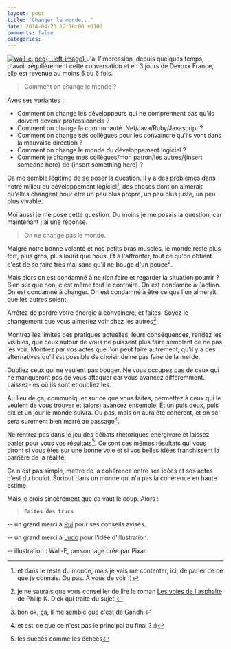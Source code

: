 ```yaml
---
layout: post
title: "Changer le monde..."
date: 2014-04-23 12:10:00 +0100
comments: false
categories: 
---
```

[![wall-e.jpeg](https://blog.crafting-labs.fr/images/illustration/.wall-e_s.jpg){: .left-image}
](/images/illustration/wall-e.jpeg)J'ai l'impression, depuis quelques temps, d'avoir régulièrement cette conversation et en 3 jours de Devoxx France, elle est revenue au moins 5 ou 6 fois. 

> Comment on change le monde ? 


Avec ses variantes : 

* Comment on change les développeurs qui ne comprennent pas qu'ils doivent devenir professionnels ? 
* Comment on change la communauté  .Net/Java/Ruby/Javascript ?
* Comment on change ses collègues pour les convaincre qu'ils vont dans la mauvaise direction ? 
* Comment on change le monde du développement logiciel ? 
* Comment je change mes collègues/mon patron/les autres/{insert someone here} de {insert something here} ? 

Ça me semble légitime de se poser la question. 
Il y a des problèmes dans notre milieu du développement logiciel[^1], des choses dont on aimerait qu'elles changent pour être un peu plus propre, un peu plus juste, un peu plus vivable. 

Moi aussi je me pose cette question. Du moins je me posais la question, car maintenant j'ai une réponse. 

> On ne change pas le monde. 

Malgré notre bonne volonté et nos petits bras musclés, le monde reste plus fort, plus gros, plus lourd que nous. 
Et à l'affronter, tout ce qu'on obtient c'est de se faire très mal sans qu'il ne bouge d'un pouce[^2]. 

Mais alors on est condamné à ne rien faire et regarder la situation pourrir ?
Bien sur que non, c'est même tout le contraire. On est condamné à l'action. On est condamné à changer. On est condamné à être ce que l'on aimerait que les autres soient. 

Arrêtez de perdre votre énergie à convaincre, et faites. Soyez le changement que vous aimeriez voir chez les autres[^3].

Montrez les limites des pratiques actuelles, leurs conséquences, rendez les visibles, que ceux autour de vous ne puissent plus faire semblant de ne pas les voir. 
Montrez par vos actes que l'on peut faire autrement, qu'il y a des alternatives,qu'il est possible de choisir de ne pas faire de la merde.

Oubliez ceux qui ne veulent pas bouger. Ne vous occupez pas de ceux qui ne manqueront pas de vous attaquer car vous avancez différemment. Laissez-les où ils sont et oubliez les.

Au lieu de ça, communiquer sur ce que vous faites, permettez à ceux qui le veulent de vous trouver et (alors) avancez ensemble. 
Et un puis deux, puis dix et un jour le monde suivra. Ou pas, mais on aura été cohérent, et on se sera surement bien marré au passage[^4].

Ne rentrez pas dans le jeu des débats rhétoriques energivore et laissez parler pour vous vos résultats[^5].
Ce sont ces mêmes résultats qui vous diront si vous êtes sur une bonne voie et si vos belles idées franchissent la barrière de la réalité. 

Ça n'est pas simple, mettre de la cohérence entre ses idées et ses actes c'est du boulot. 
Surtout dans un monde qui n'a pas la cohérence en haute estime. 

Mais je crois sincèrement que ça vaut le coup. Alors : 


> __``Faites des trucs``__






-- un grand merci à [Rui](https://twitter.com/rhwy) pour ses conseils avisés.

-- un grand merci à [Ludo](https://twitter.com/ludopradel) pour l'idée d'illustration.

-- illustration : Wall-E, personnage crée par Pixar.


[^1]: et dans le reste du monde, mais je vais me contenter, ici, de parler de ce que je connais. Ou pas. À vous de voir :)
[^2]: je ne saurais que vous conseiller de lire le roman [Les voies de l'asphalte](http://antoine.vernois.net/blog/?post/2008/01/21/84-les-voix-de-l-asphalte-philip-k-dick) de Philip K. Dick qui traite du sujet.
[^3]: bon ok, ça, il me semble que c'est de Gandhi
[^4]: et est-ce que ce n'est pas le principal au final ? :)
[^5]: les succès comme les échecs
